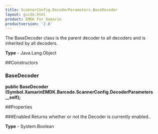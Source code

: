 ```yaml
---
title: ScannerConfig.DecoderParameters.BaseDecoder
layout: guide.html 
product: EMDK For Xamarin 
productversion: '2.8' 
---
```

The BaseDecoder class is the parent decoder to all decoders and is inherited by all decoders.

**Type** - Java.Lang.Object

##Constructors
### BaseDecoder 
**public BaseDecoder (Symbol.XamarinEMDK.Barcode.ScannerConfig.DecoderParameters __self);**

##Properties

###Enabled
Returns whether or not the Decoder is currently enabled..

**Type** - System.Boolean


